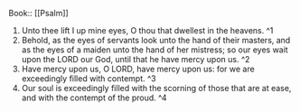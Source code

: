  Book:: [[Psalm]]
 1. Unto thee lift I up mine eyes, O thou that dwellest in the heavens. ^1
 2. Behold, as the eyes of servants look unto the hand of their masters, and as the eyes of a maiden unto the hand of her mistress; so our eyes wait upon the LORD our God, until that he have mercy upon us. ^2
 3. Have mercy upon us, O LORD, have mercy upon us: for we are exceedingly filled with contempt. ^3
 4. Our soul is exceedingly filled with the scorning of those that are at ease, and with the contempt of the proud. ^4
